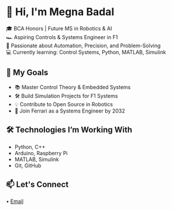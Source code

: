 # 👋 Hi, I'm Megna Badal

🎓 BCA Honors | Future MS in Robotics & AI  
🏎️ Aspiring Controls & Systems Engineer in F1  
🤖 Passionate about Automation, Precision, and Problem-Solving  
💻 Currently learning: Control Systems, Python, MATLAB, Simulink  

## 🚀 My Goals
- 📚 Master Control Theory & Embedded Systems
- 🛠️ Build Simulation Projects for F1 Systems
- 💡 Contribute to Open Source in Robotics
- 🎯 Join Ferrari as a Systems Engineer by 2032

## 🛠️ Technologies I’m Working With
- Python, C++
- Arduino, Raspberry Pi
- MATLAB, Simulink
- Git, GitHub

## 📫 Let's Connect
 • [Email](mailto:megnabadal15@gmail.com)
